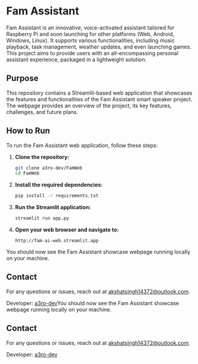 # Fam Assistant

Fam Assistant is an innovative, voice-activated assistant tailored for Raspberry Pi and soon launching for other platforms (Web, Android, Windows, Linux). It supports various functionalities, including music playback, task management, weather updates, and even launching games. This project aims to provide users with an all-encompassing personal assistant experience, packaged in a lightweight solution.

## Purpose

This repository contains a Streamlit-based web application that showcases the features and functionalities of the Fam Assistant smart speaker project. The webpage provides an overview of the project, its key features, challenges, and future plans.

## How to Run

To run the Fam Assistant web application, follow these steps:

1. **Clone the repository:**
    ```sh
    git clone a3ro-dev/FamWeb
    cd FamWeb
    ```

2. **Install the required dependencies:**
    ```sh
    pip install -r requirements.txt
    ```

3. **Run the Streamlit application:**
    ```sh
    streamlit run app.py
    ```

4. **Open your web browser and navigate to:**
    ```
    http://fam-ai-web.streamlit.app
    ```

You should now see the Fam Assistant showcase webpage running locally on your machine.

## Contact

For any questions or issues, reach out at [akshatsingh14372@outlook.com](mailto:akshatsingh14372@outlook.com).

Developer: [a3ro-dev](https://github.com/a3ro-dev)You should now see the Fam Assistant showcase webpage running locally on your machine.

## Contact

For any questions or issues, reach out at [akshatsingh14372@outlook.com](mailto:akshatsingh14372@outlook.com).

Developer: [a3ro-dev](https://github.com/a3ro-dev)